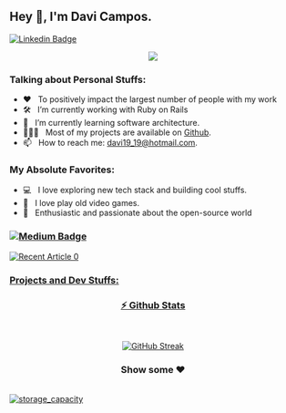 ## Hey 👋, I'm Davi Campos.

[![Linkedin Badge](https://img.shields.io/badge/-LinkedIn-0e76a8?style=for-the-badge&logo=Linkedin&logoColor=white)](https://www.linkedin.com/in/davi-campos-gon%C3%A7alves-212439124/)

<p align="center">
  <a href="https://github.com/DenverCoder1/readme-typing-svg"><img src="https://readme-typing-svg.herokuapp.com/?lines=A%20Linux%20fan%20🐧;👾%20In%20love%20with%20retro%20games&font=Fira%20Code&center=true&width=440&height=45&color=40B782&vCenter=true&size=22"></a>
</p>

### Talking about Personal Stuffs:

- ❤️ &nbsp; To positively impact the largest number of people with my work<br /> 
- 🛠 &nbsp; I’m currently working with Ruby on Rails<br /> 
- 🚀 &nbsp; I’m currently learning software architecture.
- 👨🏻‍💻 &nbsp; Most of my projects are available on [Github](https://github.com/davi19).
- 📫 &nbsp; How to reach me: davi19_19@hotmail.com.

### My Absolute Favorites:

- 💻 &nbsp; I love exploring new tech stack and building cool stuffs.
- 👾 &nbsp; I love play old video games.
- 🐧 &nbsp; Enthusiastic and passionate about the open-source world


<!--
<code><img height="25" src="https://raw.githubusercontent.com/github/explore/80688e429a7d4ef2fca1e82350fe8e3517d3494d/topics/sass/sass.png" alt="sass"></code>
-->

### [![Medium Badge](https://img.shields.io/badge/medium-%2312100E.svg?&style=for-the-badge&logo=medium&logoColor=white)](https://davi19-19.medium.com/)
<a target="_blank" href="https://github-readme-medium-recent-article.vercel.app/medium/@davi19-19/0"><img src="https://github-readme-medium-recent-article.vercel.app/medium/@davi19-19/0" alt="Recent Article 0"> 



### Projects and Dev Stuffs:
<div align="center">
  
### ⚡ Github Stats
     
 </div>
  <div align="center">

    
  <br/>
    
[![GitHub Streak](http://github-readme-streak-stats.herokuapp.com?user=davi19&theme=vue-dark&date_format=j%20M%5B%20Y%5D)](https://git.io/streak-stats)
  
  </div>
<div align="center">

### Show some ❤️

</div>
    <br />
<a href="https://github.com/davi19/storage_capacity">
  <img align="center" src="https://github-readme-stats.vercel.app/api/pin/?username=davi19&repo=storage_capacity&show_icons=true&line_height=27&title_color=6aa6f8&text_color=8a919a&icon_color=6aa6f8&bg_color=0e1116" alt="storage_capacity" />
</a>
<div align="center">

</div>

